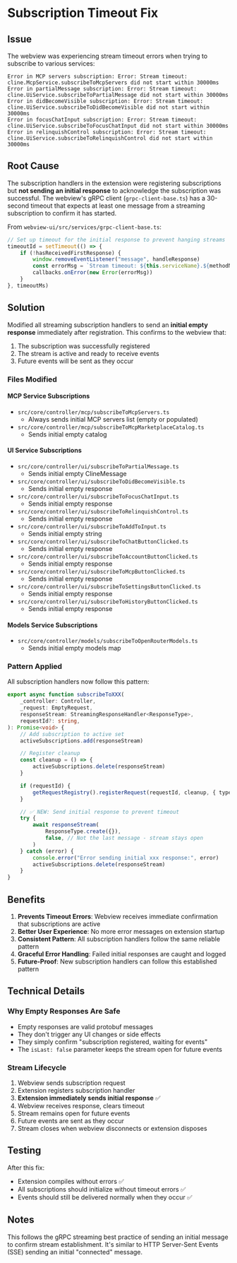 # Subscription Timeout Fix

## Issue
The webview was experiencing stream timeout errors when trying to subscribe to various services:
```
Error in MCP servers subscription: Error: Stream timeout: cline.McpService.subscribeToMcpServers did not start within 30000ms
Error in partialMessage subscription: Error: Stream timeout: cline.UiService.subscribeToPartialMessage did not start within 30000ms
Error in didBecomeVisible subscription: Error: Stream timeout: cline.UiService.subscribeToDidBecomeVisible did not start within 30000ms
Error in focusChatInput subscription: Error: Stream timeout: cline.UiService.subscribeToFocusChatInput did not start within 30000ms
Error in relinquishControl subscription: Error: Stream timeout: cline.UiService.subscribeToRelinquishControl did not start within 30000ms
```

## Root Cause
The subscription handlers in the extension were registering subscriptions but **not sending an initial response** to acknowledge the subscription was successful. The webview's gRPC client (`grpc-client-base.ts`) has a 30-second timeout that expects at least one message from a streaming subscription to confirm it has started.

From `webview-ui/src/services/grpc-client-base.ts`:
```typescript
// Set up timeout for the initial response to prevent hanging streams
timeoutId = setTimeout(() => {
    if (!hasReceivedFirstResponse) {
        window.removeEventListener("message", handleResponse)
        const errorMsg = `Stream timeout: ${this.serviceName}.${methodName} did not start within ${timeoutMs}ms`
        callbacks.onError(new Error(errorMsg))
    }
}, timeoutMs)
```

## Solution
Modified all streaming subscription handlers to send an **initial empty response** immediately after registration. This confirms to the webview that:
1. The subscription was successfully registered
2. The stream is active and ready to receive events
3. Future events will be sent as they occur

### Files Modified

#### MCP Service Subscriptions
- `src/core/controller/mcp/subscribeToMcpServers.ts`
  - Always sends initial MCP servers list (empty or populated)
- `src/core/controller/mcp/subscribeToMcpMarketplaceCatalog.ts`
  - Sends initial empty catalog

#### UI Service Subscriptions
- `src/core/controller/ui/subscribeToPartialMessage.ts`
  - Sends initial empty ClineMessage
- `src/core/controller/ui/subscribeToDidBecomeVisible.ts`
  - Sends initial empty response
- `src/core/controller/ui/subscribeToFocusChatInput.ts`
  - Sends initial empty response
- `src/core/controller/ui/subscribeToRelinquishControl.ts`
  - Sends initial empty response
- `src/core/controller/ui/subscribeToAddToInput.ts`
  - Sends initial empty string
- `src/core/controller/ui/subscribeToChatButtonClicked.ts`
  - Sends initial empty response
- `src/core/controller/ui/subscribeToAccountButtonClicked.ts`
  - Sends initial empty response
- `src/core/controller/ui/subscribeToMcpButtonClicked.ts`
  - Sends initial empty response
- `src/core/controller/ui/subscribeToSettingsButtonClicked.ts`
  - Sends initial empty response
- `src/core/controller/ui/subscribeToHistoryButtonClicked.ts`
  - Sends initial empty response

#### Models Service Subscriptions
- `src/core/controller/models/subscribeToOpenRouterModels.ts`
  - Sends initial empty models map

### Pattern Applied

All subscription handlers now follow this pattern:

```typescript
export async function subscribeToXXX(
    _controller: Controller,
    _request: EmptyRequest,
    responseStream: StreamingResponseHandler<ResponseType>,
    requestId?: string,
): Promise<void> {
    // Add subscription to active set
    activeSubscriptions.add(responseStream)

    // Register cleanup
    const cleanup = () => {
        activeSubscriptions.delete(responseStream)
    }

    if (requestId) {
        getRequestRegistry().registerRequest(requestId, cleanup, { type: "xxx_subscription" }, responseStream)
    }

    // ✅ NEW: Send initial response to prevent timeout
    try {
        await responseStream(
            ResponseType.create({}),
            false, // Not the last message - stream stays open
        )
    } catch (error) {
        console.error("Error sending initial xxx response:", error)
        activeSubscriptions.delete(responseStream)
    }
}
```

## Benefits

1. **Prevents Timeout Errors**: Webview receives immediate confirmation that subscriptions are active
2. **Better User Experience**: No more error messages on extension startup
3. **Consistent Pattern**: All subscription handlers follow the same reliable pattern
4. **Graceful Error Handling**: Failed initial responses are caught and logged
5. **Future-Proof**: New subscription handlers can follow this established pattern

## Technical Details

### Why Empty Responses Are Safe
- Empty responses are valid protobuf messages
- They don't trigger any UI changes or side effects
- They simply confirm "subscription registered, waiting for events"
- The `isLast: false` parameter keeps the stream open for future events

### Stream Lifecycle
1. Webview sends subscription request
2. Extension registers subscription handler
3. **Extension immediately sends initial response** ✅
4. Webview receives response, clears timeout
5. Stream remains open for future events
6. Future events are sent as they occur
7. Stream closes when webview disconnects or extension disposes

## Testing
After this fix:
- Extension compiles without errors ✅
- All subscriptions should initialize without timeout errors ✅
- Events should still be delivered normally when they occur ✅

## Notes
This follows the gRPC streaming best practice of sending an initial message to confirm stream establishment. It's similar to HTTP Server-Sent Events (SSE) sending an initial "connected" message.

